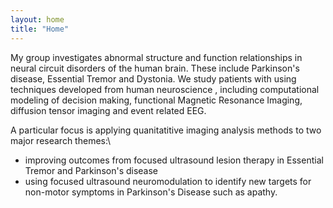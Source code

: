```yaml
---
layout: home
title: "Home"
---
```

My group investigates abnormal structure and function relationships in neural circuit disorders of the human brain.
These include Parkinson's disease, Essential Tremor and Dystonia. We study patients with using techniques developed from 
human neuroscience , including computational modeling of decision making, functional Magnetic Resonance Imaging, 
diffusion tensor imaging and event related EEG. 

A particular focus is applying quanitatitive imaging analysis methods to two major research themes:\
* improving outcomes from focused ultrasound lesion therapy in Essential Tremor and Parkinson's disease
* using focused ultrasound neuromodulation to identify new targets for non-motor symptoms in Parkinson's Disease such as apathy.

